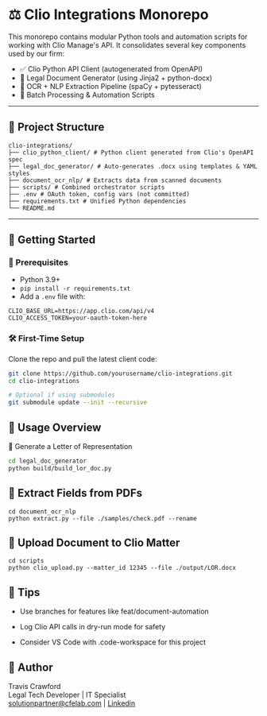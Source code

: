 
# ⚖️ Clio Integrations Monorepo

This monorepo contains modular Python tools and automation scripts for working with Clio Manage's API. It consolidates several key components used by our firm:

- ✅ Clio Python API Client (autogenerated from OpenAPI)
- 🧾 Legal Document Generator (using Jinja2 + python-docx)
- 📄 OCR + NLP Extraction Pipeline (spaCy + pytesseract)
- 📂 Batch Processing & Automation Scripts

---

## 🧱 Project Structure

```
clio-integrations/ 
├── clio_python_client/ # Python client generated from Clio's OpenAPI spec 
├── legal_doc_generator/ # Auto-generates .docx using templates & YAML styles 
├── document_ocr_nlp/ # Extracts data from scanned documents 
├── scripts/ # Combined orchestrator scripts 
├── .env # OAuth token, config vars (not committed) 
├── requirements.txt # Unified Python dependencies 
└── README.md 
```

---

## 🚀 Getting Started

### 🔧 Prerequisites

- Python 3.9+
- `pip install -r requirements.txt`
- Add a `.env` file with:

```
CLIO_BASE_URL=https://app.clio.com/api/v4
CLIO_ACCESS_TOKEN=your-oauth-token-here
```

### 🛠 First-Time Setup

Clone the repo and pull the latest client code:

```bash
git clone https://github.com/yourusername/clio-integrations.git
cd clio-integrations

# Optional if using submodules
git submodule update --init --recursive
```

## 🧩 Usage Overview
🧾 Generate a Letter of Representation
```bash
cd legal_doc_generator
python build/build_lor_doc.py
```

## 📄 Extract Fields from PDFs
```
cd document_ocr_nlp
python extract.py --file ./samples/check.pdf --rename
```
## 🔗 Upload Document to Clio Matter
```
cd scripts
python clio_upload.py --matter_id 12345 --file ./output/LOR.docx
```
## 🧠 Tips
* Use branches for features like feat/document-automation

* Log Clio API calls in dry-run mode for safety

* Consider VS Code with .code-workspace for this project

## 👤 Author
Travis Crawford </br>
Legal Tech Developer | IT Specialist </br>
solutionpartner@cfelab.com | [Linkedin](https://www.linkedin.com/in/crawford-t)
